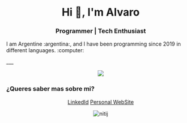 <h1 align="center">Hi 👋, I'm Alvaro</h1>
<h3 align="center">Programmer | Tech Enthusiast</h3>
<p>I am Argentine :argentina:, and I have been programming since 2019 in different languages. :computer:</p>
___

<p align="center">
  <img align="center" src="https://github-readme-stats.vercel.app/api/top-langs/?username=alvaarom&layout=compact" />
</p>

<h3>¿Queres saber mas sobre mi?</h3>

<p align="center">
  <a href="[https://discord.gg/Jb9EQhhe4h](https://www.linkedin.com/in/alvaromalvestiti/)" target="blank">LinkedId</a>
  <a href="https://alvaromalvestiti.com" target="blank">Personal WebSite</a>
  <p align="center"><img src="https://komarev.com/ghpvc/?username=alvaarom&color=red" alt="nitij" />
</p>
